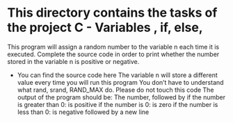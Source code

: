 # This directory contains the tasks of the project C - Variables , if, else,

This program will assign a random number to the variable n each time it is
executed. Complete the source code in order to print whether the number stored
in the variable n is positive or negative.


 -   You can find the source code here
    The variable n will store a different value every time you will run this program
    You don’t have to understand what rand, srand, RAND_MAX do. Please do not touch this code
    The output of the program should be:
        The number, followed by
            if the number is greater than 0: is positive
            if the number is 0: is zero
            if the number is less than 0: is negative
         followed by a new line
